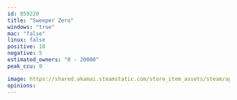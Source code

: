 ```yaml
---
id: 859220
title: "Sweeper Zero"
windows: "true"
mac: "false"
linux: false
positive: 18
negative: 5
estimated_owners: "0 - 20000"
peak_ccu: 0

image: https://shared.akamai.steamstatic.com/store_item_assets/steam/apps/859220/header.jpg?t=1535078239
opinions:
---
```

